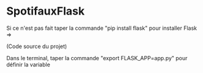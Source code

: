 # SpotifauxFlask

Si ce n'est pas fait taper la commande "pip install flask" pour installer Flask =>

(Code source du projet) 

Dans le terminal, taper la commande "export FLASK_APP=app.py" pour définir la variable

